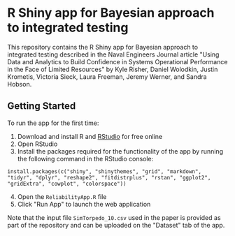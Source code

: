 # R Shiny app for Bayesian approach to integrated testing
This repository contains the R Shiny app for Bayesian approach to integrated testing described in the Naval Engineers Journal article "Using Data and Analytics to Build Confidence in Systems Operational Performance in the Face of Limited Resources" by Kyle Risher, Daniel Wolodkin, Justin Krometis, Victoria Sieck, Laura Freeman, Jeremy Werner, and Sandra Hobson.

## Getting Started
To run the app for the first time:
1. Download and install R and [RStudio](https://posit.co/download/rstudio-desktop/) for free online
2. Open RStudio
3. Install the packages required for the functionality of the app by running the following command in the RStudio console:
```{r}
install.packages(c("shiny", "shinythemes", "grid", "markdown", "tidyr", "dplyr", "reshape2", "fitdistrplus", "rstan", "ggplot2", "gridExtra", "cowplot", "colorspace"))
```
4. Open the `ReliabilityApp.R` file
5. Click "Run App" to launch the web application

Note that the input file `SimTorpedo_10.csv` used in the paper is provided as part of the repository and can be uploaded on the "Dataset" tab of the app.
